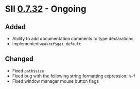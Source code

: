 # Sll [0.7.32] - Ongoing

## Added

- Ability to add documentation comments to type declarations
- Implemented `weakref$get_default`

## Changed

- Fixed `path$size`
- Fixed bug with the following string formatting expression: `%+f`
- Fixed window manager mouse button flags

[0.7.32]: https://github.com/sl-lang/sll/compare/sll-v0.7.31...main
